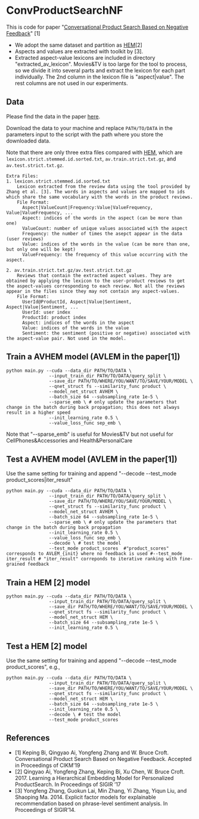 # ConvProductSearchNF
This is code for paper "[Conversational Product Search Based on Negative Feedback](https://arxiv.org/abs/1909.02071)" [1]
- We adopt the same dataset and partition as [HEM](https://github.com/QingyaoAi/Amazon-Product-Search-Datasets)[2]
- Aspects and values are extracted with toolkit by [3]. 
- Extracted aspect-value lexicons are included in directory "extracted_av_lexicon". Movies&TV is too large for the tool to process, so we divide it into several parts and extract the lexicon for each part individually. 
The 2nd column in the lexicon file is "aspect|value". The rest columns are not used in our experiments.
## Data
Please find the data in the paper [here](https://drive.google.com/drive/folders/1ARBX_bIad-eZkwWm3EZ3D13oYCyEhMJz?usp=sharing).

Download the data to your machine and replace `PATH/TO/DATA` in the parameters input to the script with the path where you store the downloaded data. 

Note that there are only three extra files compared with [HEM](https://github.com/QingyaoAi/Amazon-Product-Search-Datasets), which are `lexicon.strict.stemmed.id.sorted.txt`, `av.train.strict.txt.gz`, and `av.test.strict.txt.gz`. 
```
Extra Files: 
1. lexicon.strict.stemmed.id.sorted.txt
    Lexicon extracted from the review data using the tool provided by Zhang et al. [3]. The words in aspects and values are mapped to ids which share the same vocabulary with the words in the product reviews. 
    File Format:
      Aspect|ValueCount|Frequency:Value|ValueFrequency, Value|ValueFrequency, ...
      Aspect: indices of the words in the aspect (can be more than one)
      ValueCount: number of unique values associated with the aspect
      Frequency: the number of times the asepct appear in the data (user reviews)
      Value: indices of the words in the value (can be more than one, but only one will be kept)
      ValueFrequency: the frequency of this value occurring with the aspect. 
    
2. av.train.strict.txt.gz/av.test.strict.txt.gz
    Reviews that contain the extracted aspect values. They are obtained by applying the lexicon to the user-product reviews to get the aspect-values corresponding to each review. Not all the reviews appear in the files since they may not contain any aspect-values. 
    File Format:
      UserId@ProductId, Aspect|Value|Sentiment, Aspect|Value|Sentiment, ...
      UserId: user index
      ProductId: product index
      Aspect: indices of the words in the aspect
      Value: indices of the words in the value
      Sentiment: the sentiment (positive or negative) associated with the aspect-value pair. Not used in the model.     
```

## Train a AVHEM model (AVLEM in the paper[1])
```
python main.py --cuda --data_dir PATH/TO/DATA \
                --input_train_dir PATH/TO/DATA/query_split \
                --save_dir PATH/TO/WHERE/YOU/WANT/TO/SAVE/YOUR/MODEL \
                --qnet_struct fs --similarity_func product \
                --model_net_struct AVHEM \
                --batch_size 64 --subsampling_rate 1e-5 \
                --sparse_emb \ # only update the parameters that change in the batch during back propagation; this does not always result in a higher speed
                --init_learning_rate 0.5 \
                --value_loss_func sep_emb \
```
Note that "--sparse_emb" is useful for Movies&TV but not useful for CellPhones&Accessories and Health&PersonalCare

## Test a AVHEM model (AVLEM in the paper[1])
Use the same setting for training and append "--decode --test_mode product_scores|iter_result"
```
python main.py --cuda --data_dir PATH/TO/DATA \
                --input_train_dir PATH/TO/DATA/query_split \
                --save_dir PATH/TO/WHERE/YOU/SAVE/YOUR/MODEL \
                --qnet_struct fs --similarity_func product \
                --model_net_struct AVHEM \
                --batch_size 64 --subsampling_rate 1e-5 \
                --sparse_emb \ # only update the parameters that change in the batch during back propagation
                --init_learning_rate 0.5 \
                --value_loss_func sep_emb \
                --decode \ # test the model
                --test_mode product_scores  #"product_scores" corresponds to AVLEM_{init} where no feedback is used #--test_mode iter_result # "iter_result" correponds to iterative ranking with fine-grained feedback
```
## Train a HEM [2] model
```
python main.py --cuda --data_dir PATH/TO/DATA \
                --input_train_dir PATH/TO/DATA/query_split \
                --save_dir PATH/TO/WHERE/YOU/WANT/TO/SAVE/YOUR/MODEL \
                --qnet_struct fs --similarity_func product \
                --model_net_struct HEM \
                --batch_size 64 --subsampling_rate 1e-5 \
                --init_learning_rate 0.5 \
```
## Test a HEM [2] model
Use the same setting for training and append "--decode --test_mode product_scores", e.g.,
```
python main.py --cuda --data_dir PATH/TO/DATA \
                --input_train_dir PATH/TO/DATA/query_split \
                --save_dir PATH/TO/WHERE/YOU/WANT/TO/SAVE/YOUR/MODEL \
                --qnet_struct fs --similarity_func product \
                --model_net_struct HEM \
                --batch_size 64 --subsampling_rate 1e-5 \
                --init_learning_rate 0.5 \
                --decode \ # test the model
                --test_mode product_scores
```
## References
* [1] Keping Bi, Qingyao Ai, Yongfeng Zhang and W. Bruce Croft. Conversational Product Search Based on Negative Feedback. Accepted in Proceedings of CIKM'19
* [2] Qingyao Ai, Yongfeng Zhang, Keping Bi, Xu Chen, W. Bruce Croft. 2017. Learning a Hierarchical Embedding Model for Personalized ProductSearch. In Proceedings of SIGIR ’17
* [3] Yongfeng Zhang, Guokun Lai, Min Zhang, Yi Zhang, Yiqun Liu, and Shaoping Ma. 2014. Explicit factor models for explainable recommendation based on phrase-level sentiment analysis. In Proceedings of SIGIR’14.
